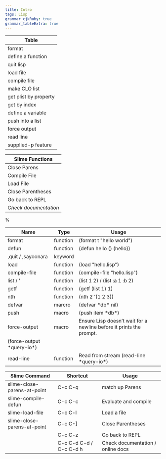 ```yaml
---
title: Intro 
tags: Lisp
grammar_cjkRuby: true
grammar_tableExtra: true
---
```

| Table | 
| ---- |
| format |
| define a function |
| quit lisp |
| load file |
| compile file |
| make CLO list |
| get plist by property |
| get by index |
| define a variable |
| push into a list |
| force output |
| read line |
| supplied-p feature |


| Slime Functions |
| ---- |
| Close Parens |
| Compile File |
| Load File |
| Close Parentheses |
| Go back to REPL |
| _Check documentation_ |

%

| Name | Type | Usage |
| ---- | ---- | ---- |
| format | function | (format t "hello world")  |
| defun | function | (defun hello () (hello)) |
| ,quit / ,sayoonara | keyword | |
| load | function | (load "hello.lisp") |
| compile-file | function | (compile-file "hello.lisp") |
| list / ' | function | (list 1 2) / (list :a 1 :b 2) |
| getf | function | (getf (list 1) 1) |
| nth | function | (nth 2 '(1 2 3)) |
| defvar | marcro | (defvar \*db\* nil) |
| push | macro | (push item \*db\*) | 
| force-output | macro | Ensure Lisp doesn’t wait for a newline before it prints the prompt.
(force-output \*query-io\*)|
| read-line | function | Read from stream (read-line \*query-io\*) |



| Slime Command | Shortcut | Usage | 
| ---- | ---- | ---- |
| slime-close-parens-at-point | C-c C-q | match up Parens |
| slime-compile-defun | C-c C-c | Evaluate and compile |
| slime-load-file | C-c C-l | Load a file |
| slime-close-parens-at-point | C-c C-] | Close Parentheses |
||C-c C-z| Go back to REPL |
||C-c C-d C-d / C-c C-d h | Check documentation / online docs |

